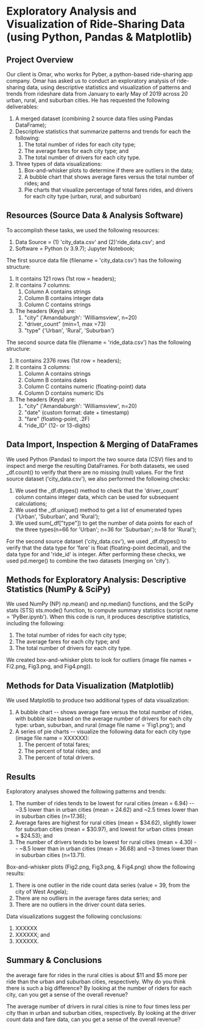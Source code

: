 # Exploratory Analysis and Visualization of Ride-Sharing Data (using Python, Pandas & Matplotlib)

## Project Overview
Our client is Omar, who works for Pyber, a python-based ride-sharing app company. Omar has asked us to conduct an exploratory analysis of ride-sharing data, using descriptive statistics and visualization of patterns and trends from rideshare data from January to early May of 2019 across 20 urban, rural, and suburban cities. He has requested the following deliverables:  
	<ol>
	<li> A merged dataset (combining 2 source data files using Pandas DataFrame);
	<li> Descriptive statistics that summarize patterns and trends for each the following:
		<ol>
		<li> The total number of rides for each city type;
		<li> The average fares for each city type; and 
		<li> The total number of drivers for each city type.
		</ol>
	<li> Three types of data visualizations:
		<ol>
		<li> Box-and-whisker plots to determine if there are outliers in the data;
		<li> A bubble chart that shows average fares versus the total number of rides; and
		<li> Pie charts that visualize percentage of total fares rides, and drivers for each city type (urban, rural, and suburban)
		</ol>
	</ol>

## Resources (Source Data & Analysis Software)
To accomplish these tasks, we used the following resources:
	<ol>
	<li> Data Source = (1) 'city_data.csv' and (2)'ride_data.csv'; and
	<li> Software = Python (v 3.9.7); Jupyter Notebook;
	</ol>

The first source data file (filename = 'city_data.csv') has the following structure:
	<ol>
	<li> It contains 121 rows (1st row = headers);
	<li> It contains 7 columns:
		<ol>
		<li> Column A contains strings
		<li> Column B contains integer data 
		<li> Column C contains strings
		</ol>
	<li> The headers (Keys) are:
		<ol>
		<li> "city" ('Amandaburgh': 'Williamsview', n=20)
		<li> "driver_count" (min=1, max =73)
		<li> "type" {'Urban', 'Rural', 'Suburban'}
		</ol>
	</ol>
 
The second source data file (filename = 'ride_data.csv') has the following structure:
	<ol>
	<li> It contains 2376 rows (1st row = headers);
	<li> It contains 3 columns:
		<ol>
		<li> Column A contains strings
		<li> Column B contains dates 
		<li> Column C contains numeric (floating-point) data 
		<li> Column D contains numeric IDs 
		</ol>
	<li> The headers (Keys) are:
		<ol>
		<li> "city" ('Amandaburgh': 'Williamsview', n=20)
		<li> "date" (custom format: date + timestamp)
		<li> "fare" (floating-point, .2F)
		<li> "ride_ID" (12- or 13-digits)
		</ol>
	</ol>

## Data Import, Inspection & Merging of DataFrames
We used Python (Pandas) to import the two source data (CSV) files and to inspect and merge the resulting DataFrames. For both datasets, we used _df.count() to verify that there are no missing (null) values. For the first source dataset ('city_data.csv'), we also performed the following checks:
	<ol>
	<li> We used the _df.dtypes() method to check that the 'driver_count' column contains integer data, which can be used for subsequent calculations;
	<li> We used the _df.unique() method to get a list of enumerated types ('Urban', 'Suburban', and 'Rural');
	<li> We used sum(_df["type"]) to get the number of data points for each of the three types(n=66 for 'Urban'; n=36 for 'Suburban'; n=18 for 'Rural');
	</ol>

For the second source dataset ('city_data.csv'), we used _df.dtypes() to verify that the data type for 'fare' is float (floating-point decimal), and the data type for and 'ride_id' is integer. After performing these checks, we used pd.merge() to combine the two datasets (merging on 'city').

## Methods for Exploratory Analysis: Descriptive Statistics (NumPy & SciPy)
We used NumPy (NP) np.mean() and np.median() functions, and the SciPy stats (STS) sts.mode() function, to compute summary statistics (script name = 'PyBer.ipynb'). When this code is run, it produces descriptive statistics, including the following:
		<ol>
		<li> The total number of rides for each city type;
		<li> The average fares for each city type; and 
		<li> The total number of drivers for each city type.
		</ol>

We created box-and-whisker plots to look for outliers (image file names = Fi2.png, Fig3.png, and Fig4.png)). 

## Methods for Data Visualization (Matplotlib)
We used Matplotlib to produce two additional types of data visualization:
	<ol>
	<li> A bubble chart --  shows average fare versus the total number of rides, with bubble size based on the average number of drivers for each city type: urban, suburban, and rural (image file name = 'Fig1.png'); and
	<li> A series of pie charts -- visualize the following data for each city type (image file name = XXXXXX):
		<ol>
		<li> The percent of total fares;
		<li> The percent of total rides; and 
		<li> The percent of total drivers.
		</ol>
	</ol>

## Results
Exploratory analyses showed the following patterns and trends:
	<ol>
	<li> The number of rides tends to be lowest for rural cities (mean = 6.94) -- ~3.5 lower than in urban cities (mean = 24.62) and ~2.5 times lower than in suburban cities (n=17.36);
	<li> Average fares are highest for rural cities (mean = $34.62), slightly lower for suburban cities (mean = $30.97), and lowest for urban cities (mean = $24.53); and
	<li> The number of drivers tends to be lowest for rural cities (mean = 4.30) -- ~8.5 lower than in urban cities (mean = 36.68) and ~3 times lower than in suburban cities (n=13.71). 
	</ol>

Box-and-whisker plots (Fig2.png, Fig3.png, & Fig4.png) show the following results:
		<ol>
		<li> There is one outlier in the ride count data series (value = 39, from the city of West Angela);
		<li> There are no outliers in the average fares data series; and 
		<li> There are no outliers in the driver count data series.
		</ol>

Data visualizations suggest the following conclusions:
	<ol>
	<li> XXXXXX
	<li> XXXXXX; and
	<li> XXXXXX.
	</ol>

## Summary & Conclusions

the average fare for rides in the rural cities is about $11 and $5 more per ride than the urban and suburban cities, respectively. Why do you think there is such a big difference? By looking at the number of riders for each city, can you get a sense of the overall revenue?

The average number of drivers in rural cities is nine to four times less per city than in urban and suburban cities, respectively. By looking at the driver count data and fare data, can you get a sense of the overall revenue?